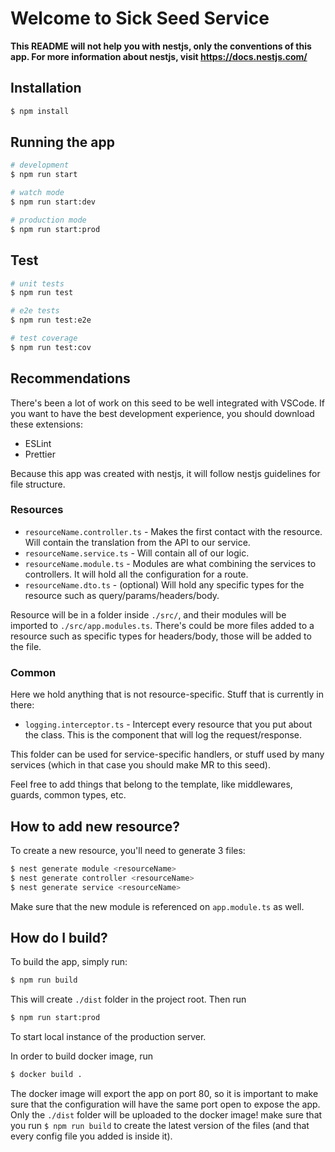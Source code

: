 # Welcome to Sick Seed Service

**This README will not help you with nestjs, only the conventions of this app. For more information about nestjs, visit https://docs.nestjs.com/**

## Installation

```bash
$ npm install
```

## Running the app

```bash
# development
$ npm run start

# watch mode
$ npm run start:dev

# production mode
$ npm run start:prod
```

## Test

```bash
# unit tests
$ npm run test

# e2e tests
$ npm run test:e2e

# test coverage
$ npm run test:cov
```

## Recommendations

There's been a lot of work on this seed to be well integrated with VSCode. If you want to have the best development experience, you should download these extensions:

-   ESLint
-   Prettier

Because this app was created with nestjs, it will follow nestjs guidelines for file structure.

### Resources

-   `resourceName.controller.ts` - Makes the first contact with the resource. Will contain the translation from the API to our service.
-   `resourceName.service.ts` - Will contain all of our logic.
-   `resourceName.module.ts` - Modules are what combining the services to controllers. It will hold all the configuration for a route.
-   `resourceName.dto.ts` - (optional) Will hold any specific types for the resource such as query/params/headers/body.

Resource will be in a folder inside `./src/`, and their modules will be imported to `./src/app.modules.ts`.
There's could be more files added to a resource such as specific types for headers/body, those will be added to the file.

### Common

Here we hold anything that is not resource-specific. Stuff that is currently in there:

-   `logging.interceptor.ts` - Intercept every resource that you put about the class. This is the component that will log the request/response.

This folder can be used for service-specific handlers, or stuff used by many services (which in that case you should make MR to this seed).

Feel free to add things that belong to the template, like middlewares, guards, common types, etc.

## How to add new resource?

To create a new resource, you'll need to generate 3 files:

```bash
$ nest generate module <resourceName>
$ nest generate controller <resourceName>
$ nest generate service <resourceName>
```

Make sure that the new module is referenced on `app.module.ts` as well.

## How do I build?

To build the app, simply run:

```bash
$ npm run build
```

This will create `./dist` folder in the project root. Then run

```bash
$ npm run start:prod
```

To start local instance of the production server.

In order to build docker image, run

```bash
$ docker build .
```

The docker image will export the app on port 80, so it is important to make sure that the configuration will have the same port open to expose the app. Only the `./dist` folder will be uploaded to the docker image! make sure that you run `$ npm run build` to create the latest version of the files (and that every config file you added is inside it).
